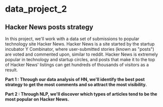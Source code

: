# data_project_2

## Hacker News posts strategy
In this project, we'll work with a data set of submissions to popular technology site Hacker News.
Hacker News is a site started by the startup incubator Y Combinator, where user-submitted stories (known as "posts") are voted and commented upon, similar to reddit. Hacker News is extremely popular in technology and startup circles, and posts that make it to the top of Hacker News' listings can get hundreds of thousands of visitors as a result.

__Part 1 : Through our data analysis of HN, we'll identify the best post strategy to get the most comments and so attract the most visibility.__

__Part 2 : Through NLP, we'll discover which types of articles tend to be the most popular on Hacker News.__
